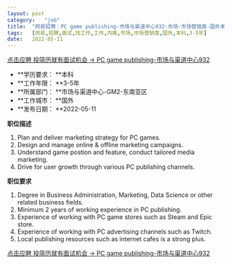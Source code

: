 ```yaml
---
layout:	post
category:	"job"
title:	"网易招聘：PC game publishing-市场与渠道中心932-市场-市场营销类-国外本科3-5年"
tags:	[网易,招聘,面试,找工作,工作,内推,市场,市场营销类,国外,本科,3-5年]
date:	2022-05-11
---
```


[点击应聘 投简历就有面试机会 -> PC game publishing-市场与渠道中心932](http://mobile.bole.netease.com/bole/boleDetail?id=38675&employeeId=346f03c3cda5f04c&key=all)



- **学历要求： **本科
- **工作年限： **3-5年
- **所属部门： **市场与渠道中心-GM2-东南亚区
- **工作城市： **国外
- **发布日期： **2022-05-11



**职位描述**
1. Plan and deliver marketing strategy for PC games.
2. Design and manage online &amp; offline marketing campaigns.
3. Understand game postion and feature, conduct tailored media marketing.
4. Drive for user growth through various PC publishing channels.



**职位要求**
1. Degree in Business Administration, Marketing, Data Science or other related business fields.
2. Minimum 2 years of working experience in PC publishing.
3. Experience of working with PC game stores such as Steam and Epic store.
4. Experience of working with PC advertising channels such as Twitch.
5. Local publishing resources such as internet cafes is a strong plus.




[点击应聘 投简历就有面试机会 -> PC game publishing-市场与渠道中心932](http://mobile.bole.netease.com/bole/boleDetail?id=38675&employeeId=346f03c3cda5f04c&key=all)